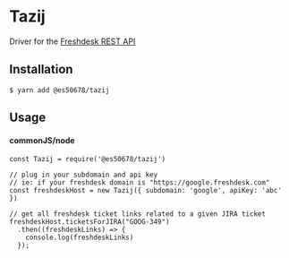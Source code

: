 # Tazij
Driver for the [Freshdesk REST API](https://developers.freshdesk.com/api/)

## Installation
```(shell script)
$ yarn add @es50678/tazij
```

## Usage
#### commonJS/node
```(javascript)
const Tazij = require('@es50678/tazij')

// plug in your subdomain and api key
// ie: if your freshdesk domain is "https://google.freshdesk.com"
const freshdeskHost = new Tazij({ subdomain: 'google', apiKey: 'abc' })

// get all freshdesk ticket links related to a given JIRA ticket
freshdeskHost.ticketsForJIRA("GOOG-349")
  .then((freshdeskLinks) => {
    console.log(freshdeskLinks)
  });
```
